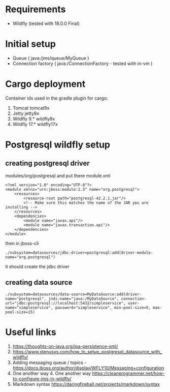 # Requirements

- Wildfly (tested with 18.0.0 Final)

# Initial setup

- Queue ( java:/jms/queue/MyQueue )
- Connection factory ( java:/ConnectionFactory - tested with in-vm )

# Cargo deployment

Container ids used in the gradle plugin for cargo:

1. Tomcat tomcat9x
2. Jetty jetty9x
3. Wildfly 9.* wildfly9x
4. Wildfly 17.* wildfly17x

# Postgresql wildfly setup

## creating postgresql driver

modules/org/postgresql and put there module.xml

    <?xml version="1.0" encoding="UTF-8"?>
    <module xmlns="urn:jboss:module:1.3" name="org.postgresql">
        <resources>
            <resource-root path="postgresql-42.2.1.jar"/>
            <!-- Make sure this matches the name of the JAR you are installing -->
        </resources>
        <dependencies>
            <module name="javax.api"/>
            <module name="javax.transaction.api"/>
        </dependencies>
    </module>

then in jboss-cli

    ./subsystem=datasources/jdbc-driver=postgresql:add(driver-module-name="org.postgresql")    

it should create the jdbc driver

## creating data source

    ./subsystem=datasources/data-source=MyDataSource:add(driver-name="postgresql", jndi-name="java:/MyDataSource", connection-url="jdbc:postgresql://localhost:5432/simpleservice", user-name="simpleservice", password="simpleservice", min-pool-size=5, max-pool-size=15)


# Useful links
1. https://thoughts-on-java.org/jpa-persistence-xml/
2. https://www.stenusys.com/how_to_setup_postgresql_datasource_with_wildfly/
3. Adding messaging queue / topics - https://docs.jboss.org/author/display/WFLY10/Messaging+configuration
4. One another way 4. One another way https://cleanprogrammer.net/how-to-configure-jms-in-wildfly/
5. Markdown syntax https://daringfireball.net/projects/markdown/syntax
